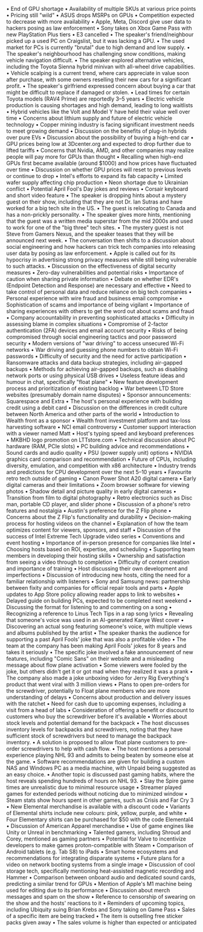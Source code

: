 • End of GPU shortage
• Availability of multiple SKUs at various price points
• Pricing still "wild"
• ASUS drops MSRPs on GPUs
• Competition expected to decrease with more availability
• Apple, Meta, Discord give user data to hackers posing as law enforcement
• Sony takes on Xbox Game Pass with new PlayStation Plus tiers
• E3 cancelled
• The speaker's friend/neighbour picked up a used PC on Craigslist, but it was lacking a GPU.
• The used market for PCs is currently "brutal" due to high demand and low supply.
• The speaker's neighbourhood has challenging snow conditions, making vehicle navigation difficult.
• The speaker explored alternative vehicles, including the Toyota Sienna hybrid minivan with all-wheel drive capabilities.
• Vehicle scalping is a current trend, where cars appreciate in value soon after purchase, with some owners reselling their new cars for a significant profit.
• The speaker's girlfriend expressed concern about buying a car that might be difficult to replace if damaged or stolen.
• Lead times for certain Toyota models (RAV4 Prime) are reportedly 3–5 years
• Electric vehicle production is causing shortages and high demand, leading to long waitlists
• Hybrid vehicles like the Volt and Model Y have held their value well over time
• Concerns about lithium supply and future of electric vehicle technology
• Copper mining industry is facing significant investment needs to meet growing demand
• Discussion on the benefits of plug-in hybrids over pure EVs
• Discussion about the possibility of buying a high-end car
• GPU prices being low at 3Dcenter.org and expected to drop further due to lifted tariffs
• Concerns that Nvidia, AMD, and other companies may realize people will pay more for GPUs than thought
• Recalling when high-end GPUs first became available (around $1000) and how prices have fluctuated over time
• Discussion on whether GPU prices will reset to previous levels or continue to drop
• Intel's efforts to expand its fab capacity
• Limited wafer supply affecting chip production
• Neon shortage due to Ukrainian conflict
• Potential April Fool's Day jokes and reviews
• Corsair keyboard and short video feature
• The speaker is dropping hints about a mystery guest on their show, including that they are not Dr. Ian Sutras and have worked for a big tech site in the US.
• The guest is relocating to Canada and has a non-prickly personality.
• The speaker gives more hints, mentioning that the guest was a written media superstar from the mid 2000s and used to work for one of the "big three" tech sites.
• The mystery guest is not Steve from Gamers Nexus, and the speaker teases that they will be announced next week.
• The conversation then shifts to a discussion about social engineering and how hackers can trick tech companies into releasing user data by posing as law enforcement.
• Apple is called out for its hypocrisy in advertising strong privacy measures while still being vulnerable to such attacks.
• Discussion on the effectiveness of digital security measures
• Zero-day vulnerabilities and potential risks
• Importance of caution when sharing private information
• Debate on whether EDR's (Endpoint Detection and Response) are necessary and effective
• Need to take control of personal data and reduce reliance on big tech companies
• Personal experience with wire fraud and business email compromise
• Sophistication of scams and importance of being vigilant
• Importance of sharing experiences with others to get the word out about scams and fraud
• Company accountability in preventing sophisticated attacks
• Difficulty in assessing blame in complex situations
• Compromise of 2-factor authentication (2FA) devices and email account security
• Risks of being compromised through social engineering tactics and poor password security
• Modern versions of "war driving" to access unsecured Wi-Fi networks
• War driving and guessing phone numbers to obtain Wi-Fi passwords
• Difficulty of security and the need for active participation
• Ransomware attacks and data backup strategies, including air-gapped backups
• Methods for achieving air-gapped backups, such as disabling network ports or using physical USB drives
• Useless feature ideas and humour in chat, specifically "float plane"
• New feature development process and prioritization of existing backlog
• War between LTD Store websites (presumably domain name disputes)
• Sponsor announcements: Squarespace and Extra
• The host's personal experience with building credit using a debit card
• Discussion on the differences in credit culture between North America and other parts of the world
• Introduction to Wealth front as a sponsor
• Wealth front investment platform and tax-loss harvesting software
• NCI email controversy
• Customer support interaction with a viewer named Matt
• Host's typing speed and keyboard preferences
• MKBHD logo promotion on LTTstore.com
• Technical discussion about PC hardware (RAM, PCIe slots)
• PC building advice and recommendations
• Sound cards and audio quality
• PSU (power supply unit) options
• NVIDIA graphics card comparison and recommendation
• Future of CPUs, including diversity, emulation, and competition with x86 architecture
• Industry trends and predictions for CPU development over the next 5–10 years
• Favourite retro tech outside of gaming
• Canon Power Shot A20 digital camera
• Early digital cameras and their limitations
• Zoom browser software for viewing photos
• Shadow detail and picture quality in early digital cameras
• Transition from film to digital photography
• Retro electronics such as Disc man, portable CD player, and slider phone
• Discussion of a phone's retro features and nostalgia
• Austin's preference for the Z Flip phone
• Concerns about the Z Flip's functionality and durability
• Decision-making process for hosting videos on the channel
• Explanation of how the team optimizes content for viewers, sponsors, and staff
• Discussion of the success of Intel Extreme Tech Upgrade video series
• Conventions and event hosting
• Importance of in-person presence for companies like Intel
• Choosing hosts based on ROI, expertise, and scheduling
• Supporting team members in developing their hosting skills
• Ownership and satisfaction from seeing a video through to completion
• Difficulty of content creation and importance of training
• Host discussing their own development and imperfections
• Discussion of introducing new hosts, citing the need for a familiar relationship with listeners
• Sony and Samsung news: partnership between fixity and companies for official repair tools and parts
• Apple updates to App Store policy allowing reader apps to link to websites
• Delayed guide on building PCs, expected to be completed next weekend
• Discussing the format for listening to and commenting on a song
• Recognizing a reference to Linus Tech Tips in a rap song lyrics
• Revealing that someone's voice was used in an AI-generated Kanye West cover
• Discovering an actual song featuring someone's voice, with multiple views and albums published by the artist
• The speaker thanks the audience for supporting a past April Fools' joke that was also a profitable video
• The team at the company has been making April Fools' jokes for 8 years and takes it seriously
• The specific joke involved a fake announcement of new features, including "Comic Sans" on their website and a misleading message about flow plane activation
• Some viewers were fooled by the joke, but others didn't get it or got mad when they realized it was a prank
• The company also made a joke unboxing video for Jerry Rig Everything's product that went viral with 3 million views
• Plans to open pre-orders for the screwdriver, potentially to Float plane members who are more understanding of delays
• Concerns about production and delivery issues with the ratchet
• Need for cash due to upcoming expenses, including a visit from a head of labs
• Consideration of offering a benefit or discount to customers who buy the screwdriver before it's available
• Worries about stock levels and potential demand for the backpack
• The host discusses inventory levels for backpacks and screwdrivers, noting that they have sufficient stock of screwdrivers but need to manage the backpack inventory.
• A solution is proposed to allow float plane customers to pre-order screwdrivers to help with cash flow.
• The host mentions a personal experience playing NHL 93 and admits to being beaten by someone else at the game.
• Software recommendations are given for building a custom NAS and Windows PC as a media machine, with Unpaid being suggested as an easy choice.
• Another topic is discussed past gaming habits, where the host reveals spending hundreds of hours on NHL 93.
• Slay the Spire game times are unrealistic due to minimal resource usage
• Streamer played games for extended periods without noticing due to minimized window
• Steam stats show hours spent in other games, such as Crisis and Far Cry 3
• New Elemental merchandise is available with a discount code
• Variants of Elemental shirts include new colours: pink, yellow, purple, and white
• Four Elementary shirts can be purchased for $50 with the code Elemental4
• Discussion of American Apparel merchandise
• Use of game engines like Unity or Unreal in benchmarking
• Talented gamers, including Shroud and Corey, mentioned as gaming partners
• Potential for Valve to incentivize developers to make games proton-compatible with Steam
• Comparison of Android tablets (e.g. Tab S8) to iPads
• Smart home ecosystems and recommendations for integrating disparate systems
• Future plans for a video on network booting systems from a single image
• Discussion of cool storage tech, specifically mentioning heat-assisted magnetic recording and Hammer
• Comparison between onboard audio and dedicated sound cards, predicting a similar trend for GPUs
• Mention of Apple's M1 machine being used for editing due to its performance
• Discussion about merch messages and spam on the show
• Reference to censorship of swearing on the show and the hosts' reactions to it
• Reminders of upcoming topics, including Ubiquity suing Brian Krebs and Sony taking on Game Pass
• Sales of a specific item are being tracked
• The item is outselling free sticker packs given away
• The sales volume is higher than expected or anticipated